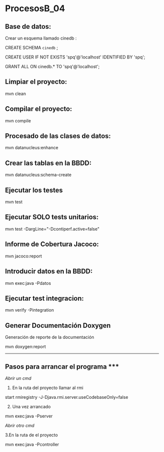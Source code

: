 # ProcesosB_04


Base de datos:
--------------

Crear un esquema llamado cinedb :

CREATE SCHEMA `cinedb` ; 

CREATE USER IF NOT EXISTS 'spq'@'localhost' IDENTIFIED BY 'spq';

GRANT ALL ON cinedb.* TO 'spq'@'localhost';


Limpiar el proyecto:
-------------------
mvn clean

Compilar el proyecto:
---------------------
mvn compile

Procesado de las clases de datos:
--------------------------------
mvn datanucleus:enhance


Crear las tablas en la BBDD:
-----------------------------
mvn datanucleus:schema-create

Ejecutar los testes
-------------------
mvn test

Ejecutar SOLO tests unitarios:
------------------------------
mvn test -DargLine="-Dcontiperf.active=false"

Informe de Cobertura Jacoco:
----------------------------
mvn jacoco:report

Introducir datos en la BBDD:
-----------------------------
mvn exec:java -Pdatos

Ejecutar test integracion:
--------------------------
mvn verify -Pintegration

Generar Documentación Doxygen
-----------------------------
Generación de reporte de la documentación 

mvn doxygen:report


-----------------------------------
Pasos para arrancar el programa ***
-----------------------------------


*Abrir un cmd*

1. En la ruta del proyecto llamar al rmi

start rmiregistry -J-Djava.rmi.server.useCodebaseOnly=false

2. Una vez arrancado

mvn exec:java -Pserver

*Abrir otro cmd*

3.En la ruta de el proyecto

mvn exec:java -Pcontroller




